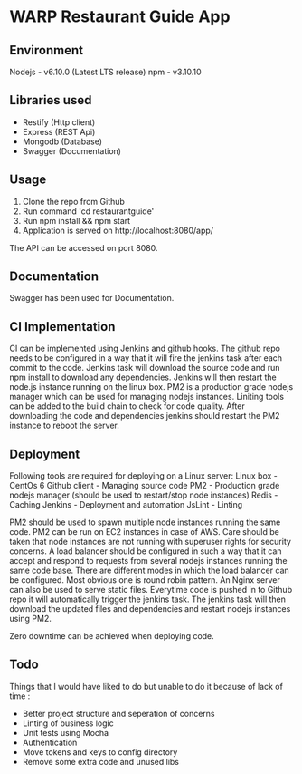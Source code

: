 # WARP Restaurant Guide App

## Environment
Nodejs - v6.10.0 (Latest LTS release)
npm - v3.10.10

## Libraries used
- Restify (Http client)
- Express (REST Api)
- Mongodb (Database)
- Swagger (Documentation)

## Usage
1. Clone the repo from Github
2. Run command 'cd restaurantguide'
3. Run npm install && npm start
4. Application is served on http://localhost:8080/app/

The API can be accessed on port 8080.

## Documentation
Swagger has been used for Documentation.

## CI Implementation
CI can be implemented using Jenkins and github hooks. The github repo needs to be configured in a way that it will fire the jenkins task after each commit to the code. Jenkins task will download the source code and run npm install to download any dependencies.
Jenkins will then restart the node.js instance running on the linux box. PM2 is a production grade nodejs manager which can be used for managing nodejs instances. Liniting tools can be added to the build chain to check for code quality. After downloading the code and dependencies jenkins should restart the PM2 instance to reboot the server.

## Deployment
Following tools are required for deploying on a Linux server:
Linux box - CentOs 6
Github client - Managing source code
PM2 - Production grade nodejs manager (should be used to restart/stop node instances)
Redis - Caching
Jenkins - Deployment and automation
JsLint - Linting

PM2 should be used to spawn multiple node instances running the same code. PM2 can be run on EC2 instances in case of AWS. Care should be taken that node instances are not running with superuser rights for security concerns. A load balancer should be configured in such a way that it can accept and respond to requests from several nodejs instances running the same code base. There are different modes in which the load balancer can be configured. Most obvious one is round robin pattern. An Nginx  server can also be used to serve static files. Everytime code is pushed in to Github repo it will automatically trigger the jenkins task. The jenkins task will then download the updated files and dependencies and restart nodejs instances using PM2. 

Zero downtime can be achieved when deploying code.


## Todo
Things that I would have liked to do but unable to do it because of lack of time :
- Better project structure and seperation of concerns
- Linting of business logic
- Unit tests using Mocha
- Authentication
- Move tokens and keys to config directory
- Remove some extra code and unused libs
